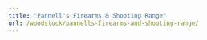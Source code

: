 ```yaml
---
title: "Pannell's Firearms & Shooting Range"
url: /woodstock/pannells-firearms-and-shooting-range/
---
```

